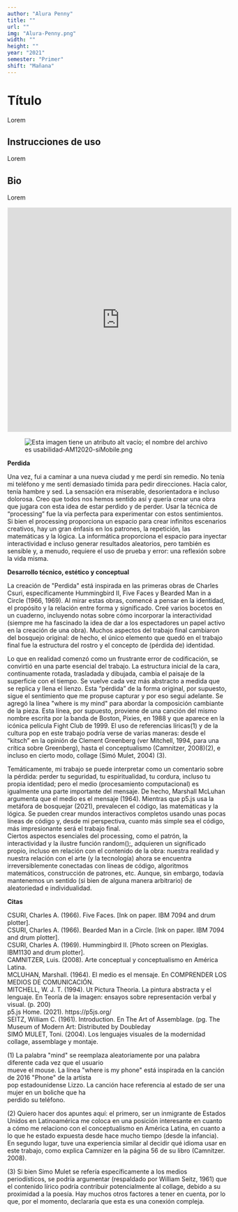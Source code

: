 ```yaml
---
author: "Alura Penny"
title: ""
url: ""
img: "Alura-Penny.png"
width: ""
height: ""
year: "2021"
semester: "Primer"
shift: "Mañana"
---
```


<p></p>

# Título

Lorem 

## Instrucciones de uso 

Lorem

## Bio

Lorem

<!-- wp:html -->
<p align="center"><iframe width="512" height="512" frameborder="0" scrolling="no" style="width:512px; margin:0 auto!important;border: 1px solid #F2F2F3; z-index: 100;" src="https://editor.p5js.org/alurapenny/embed/kK_iY4Mbi"></iframe></p>
<!-- /wp:html -->

<!-- wp:image {"align":"center"} -->
<div class="wp-block-image"><figure class="aligncenter"><img src="https://am1-lacabanne.atamvirtual.com.ar/wp-content/uploads/2020/12/usabilidad-AM12020-siMobile.png" alt="Esta imagen tiene un atributo alt vacío; el nombre del archivo es usabilidad-AM12020-siMobile.png"/></figure></div>
<!-- /wp:image -->

<!-- wp:paragraph -->
<p><strong>Perdida</strong></p>
<!-- /wp:paragraph -->

<!-- wp:paragraph -->
<p>Una vez, fui a caminar a una nueva ciudad y me perdí sin remedio. No tenía mi teléfono y me sentí demasiado tímida para pedir direcciones. Hacía calor, tenía hambre y sed. La sensación era miserable, desorientadora e incluso dolorosa. Creo que todos nos hemos sentido así y quería crear una obra que jugara con esta idea de estar perdido y de perder. Usar la técnica de “processing” fue la vía perfecta para experimentar con estos sentimientos. Si bien el processing proporciona un espacio para crear infinitos escenarios creativos, hay un gran énfasis en los patrones, la repetición, las matemáticas y la lógica. La informática proporciona el espacio para inyectar interactividad e incluso generar resultados aleatorios, pero también es sensible y, a menudo, requiere el uso de prueba y error: una reflexión sobre la vida misma.</p>
<!-- /wp:paragraph -->

<!-- wp:paragraph -->
<p><strong>Desarrollo técnico, estético y conceptual</strong><br></p>
<!-- /wp:paragraph -->

<!-- wp:paragraph -->
<p>La creación de "Perdida" está inspirada en las primeras obras de Charles Csuri, específicamente Hummingbird II, Five Faces y Bearded Man in a Circle (1966, 1969). Al mirar estas obras, comencé a pensar en la identidad, el propósito y la relación entre forma y significado. Creé varios bocetos en un cuaderno, incluyendo notas sobre cómo incorporar la interactividad (siempre me ha fascinado la idea de dar a los espectadores un papel activo en la creación de una obra). Muchos aspectos del trabajo final cambiaron del bosquejo original: de hecho, el único elemento que quedó en el trabajo final fue la estructura del rostro y el concepto de (pérdida de) identidad.</p>
<!-- /wp:paragraph -->

<!-- wp:paragraph -->
<p>Lo que en realidad comenzó como un frustrante error de codificación, se convirtió en una parte esencial del trabajo. La estructura inicial de la cara, continuamente rotada, trasladada y dibujada, cambia el paisaje de la superficie con el tiempo. Se vuelve cada vez más abstracto a medida que se replica y llena el lienzo. Esta “pérdida” de la forma original, por supuesto, sigue el sentimiento que me propuse capturar y por eso seguí adelante. Se agregó la línea "where is my mind" para abordar la composición cambiante de la pieza. Esta línea, por supuesto, proviene de una canción del mismo nombre escrita por la banda de Boston, Pixies, en 1988 y que aparece en la icónica película Fight Club de 1999. El uso de referencias líricas(1) y de la cultura pop en este trabajo podría verse de varias maneras: desde el “kitsch” en la opinión de Clement Greenberg (ver Mitchell, 1994, para una crítica sobre Greenberg), hasta el conceptualismo (Camnitzer, 2008)(2), e incluso en cierto modo, collage (Simó Mulet, 2004) (3). </p>
<!-- /wp:paragraph -->

<!-- wp:paragraph -->
<p>Temáticamente, mi trabajo se puede interpretar como un comentario sobre la pérdida: perder tu seguridad, tu espiritualidad, tu cordura, incluso tu propia identidad; pero el medio (procesamiento computacional) es igualmente una parte importante del mensaje. De hecho, Marshall McLuhan argumenta que el medio es el mensaje (1964). Mientras que p5.js usa la metáfora de bosquejar (2021), prevalecen el código, las matemáticas y la lógica. Se pueden crear mundos interactivos completos usando unas pocas líneas de código y, desde mi perspectiva, cuanto más simple sea el código, más impresionante será el trabajo final.<br>Ciertos aspectos esenciales del processing, como el patrón, la interactividad y la ilustre función random();, adquieren un significado propio, incluso en relación con el contenido de la obra: nuestra realidad y nuestra relación con el arte (y la tecnología) ahora se encuentra irreversiblemente conectadas con líneas de código, algoritmos matemáticos, construcción de patrones, etc. Aunque, sin embargo, todavía mantenemos un sentido (si bien de alguna manera arbitrario) de aleatoriedad e individualidad.</p>
<!-- /wp:paragraph -->

<!-- wp:paragraph -->
<p><strong>Citas</strong></p>
<!-- /wp:paragraph -->

<!-- wp:paragraph -->
<p>CSURI, Charles A. (1966). Five Faces. [Ink on paper. IBM 7094 and drum plotter].<br>
CSURI, Charles A. (1966). Bearded Man in a Circle. [Ink on paper. IBM 7094 and drum plotter].<br>
CSURI, Charles A. (1969). Hummingbird II. [Photo screen on Plexiglas. IBM1130 and drum plotter]. <br>
CAMNITZER, Luis. (2008). Arte conceptual y conceptualismo en América Latina.<br>
MCLUHAN, Marshall. (1964). El medio es el mensaje. En COMPRENDER LOS MEDIOS DE COMUNICACIÓN.<br>
MITCHELL, W. J. T. (1994). Ut Pictura Theoria. La pintura abstracta y el lenguaje. En Teoría de la imagen: ensayos sobre representación verbal y visual. (p. 200) <br>
p5.js Home. (2021). https://p5js.org/<br>
SEITZ, William C. (1961). Introduction. En The Art of Assemblage. (pg. The Museum of Modern Art: Distributed by Doubleday<br>
SIMÓ MULET, Toni. (2004). Los lenguajes visuales de la modernidad collage, assemblage y montaje.</p>
<!-- /wp:paragraph -->

<!-- wp:paragraph -->
<p>(1) La palabra "mind" se reemplaza aleatoriamente por una palabra diferente cada vez que el usuario<br>
mueve el mouse. La línea "where is my phone" está inspirada en la canción de 2016 "Phone" de la artista<br>
pop estadounidense Lizzo. La canción hace referencia al estado de ser una mujer en un boliche que ha<br>
perdido su teléfono.</p>
<!-- /wp:paragraph -->

<!-- wp:paragraph -->
<p>(2) Quiero hacer dos apuntes aquí: el primero, ser un inmigrante de Estados Unidos en Latinoamérica me coloca en una posición interesante en cuanto a cómo me relaciono con el conceptualismo en América Latina, en cuanto a lo que he estado expuesta desde hace mucho tiempo (desde la infancia). En segundo lugar, tuve una experiencia similar al decidir qué idioma usar en este trabajo, como explica Camnizer en la página 56 de su libro (Camnitzer. 2008).</p>
<!-- /wp:paragraph -->

<!-- wp:paragraph -->
<p>(3) Si bien Simo Mulet se refería específicamente a los medios periodísticos, se podría argumentar (respaldado por William Seitz, 1961) que el contenido lírico podría contribuir potencialmente al collage, debido a su proximidad a la poesía. Hay muchos otros factores a tener en cuenta, por lo que, por el momento, declararía que esta es una conexión compleja.</p>
<!-- /wp:paragraph -->